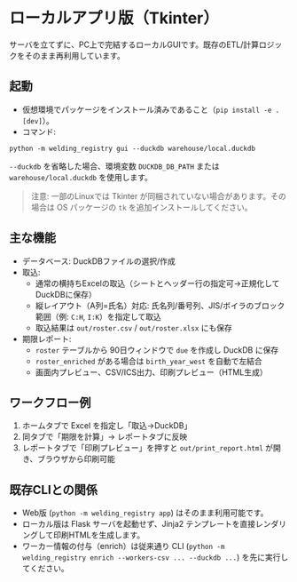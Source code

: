 # ローカルアプリ版（Tkinter）

サーバを立てずに、PC上で完結するローカルGUIです。既存のETL/計算ロジックをそのまま再利用しています。

## 起動

- 仮想環境でパッケージをインストール済みであること（`pip install -e .[dev]`）。
- コマンド:

```
python -m welding_registry gui --duckdb warehouse/local.duckdb
```

`--duckdb` を省略した場合、環境変数 `DUCKDB_DB_PATH` または `warehouse/local.duckdb` を使用します。

> 注意: 一部のLinuxでは Tkinter が同梱されていない場合があります。その場合は OS パッケージの `tk` を追加インストールしてください。

## 主な機能

- データベース: DuckDBファイルの選択/作成
- 取込:
  - 通常の横持ちExcelの取込（シートとヘッダー行の指定可→正規化してDuckDBに保存）
  - 縦レイアウト（A列=氏名）対応: 氏名列/番号列、JIS/ボイラのブロック範囲（例: `C:H`, `I:K`）を指定して取込
  - 取込結果は `out/roster.csv` / `out/roster.xlsx` にも保存
- 期限レポート:
  - `roster` テーブルから 90日ウィンドウで `due` を作成し DuckDB に保存
  - `roster_enriched` がある場合は `birth_year_west` を自動で左結合
  - 画面内プレビュー、CSV/ICS出力、印刷プレビュー（HTML生成）

## ワークフロー例

1. ホームタブで Excel を指定し「取込→DuckDB」
2. 同タブで「期限を計算」→ レポートタブに反映
3. レポートタブで「印刷プレビュー」を押すと `out/print_report.html` が開き、ブラウザから印刷可能

## 既存CLIとの関係

- Web版 (`python -m welding_registry app`) はそのまま利用可能です。
- ローカル版は Flask サーバを起動せず、Jinja2 テンプレートを直接レンダリングして印刷HTMLを生成します。
- ワーカー情報の付与（enrich）は従来通り CLI (`python -m welding_registry enrich --workers-csv ... --duckdb ...`) を先に実行してください。

